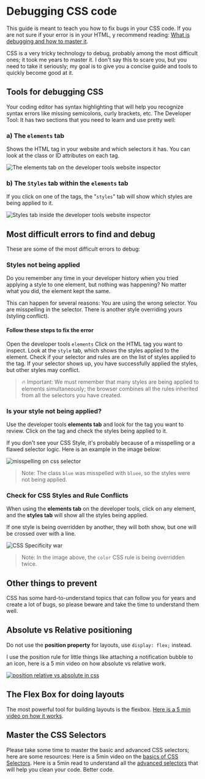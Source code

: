 # Debugging CSS code

This guide is meant to teach you how to fix bugs in your CSS code. If you are not sure if your error is in your HTML, y recommend reading: [What is debugging and how to master it](https://4geeks.com/lesson/what-is-debugging-code).

CSS is a very tricky technology to debug, probably among the most difficult ones; it took me years to master it. I don't say this to scare you, but you need to take it seriously; my goal is to give you a concise guide and tools to quickly become good at it.

## Tools for debugging CSS

Your coding editor has syntax highlighting that will help you recognize syntax errors like missing semicolons, curly brackets, etc.
The Developer Tool: It has two sections that you need to learn and use pretty well:

### a) The `elements` tab
Shows the HTML tag in your website and which selectors it has. You can look at the class or ID attributes on each tag.

![The elements tab on the developer tools website inspector](https://i.imgur.com/oJoH8C3.png)

### b) The `Styles` tab within the `elements` tab
If you click on one of the tags, the "`styles`" tab will show which styles are being applied to it.

![Styles tab inside the developer tools website inspector](https://i.imgur.com/UM926NI.png)

## Most difficult errors to find and debug
These are some of the most difficult errors to debug:

### Styles not being applied

Do you remember any time in your developer history when you tried applying a style to one element, but nothing was happening? No matter what you did, the element kept the same.

This can happen for several reasons:
You are using the wrong selector.
You are misspelling in the selector.
There is another style overriding yours (styling conflict).

#### Follow these steps to fix the error

Open the developer tools `elements`
Click on the HTML tag you want to inspect.
Look at the `style` tab, which shows the styles applied to the element.
Check if your selector and rules are on the list of styles applied to the tag.
If your selector shows up, you have successfully applied the styles, but other styles may conflict.

> 🔥 Important: We must remember that many styles are being applied to elements simultaneously; the browser combines all the rules inherited from all the selectors you have created.

### Is your style not being applied?

Use the developer tools **elements tab** and look for the tag you want to review. Click on the tag and check the styles being applied to it.

If you don't see your CSS Style, it's probably because of a misspelling or a flawed selector logic. Here is an example in the image below:

![misspelling on css selector](https://storage.googleapis.com/breathecode-asset-images/misspelling-on-css-selector.gif)

> Note: The class `blue` was misspelled with `bluee`, so the styles were not being applied.

### Check for CSS Styles and Rule Conflicts

When using the **elements tab** on the developer tools, click on any element, and the **styles tab** will show all the styles being applied.

If one style is being overridden by another, they will both show, but one will be crossed over with a line.

![CSS Specificity war](https://i.imgur.com/Gp7hOvA.png)

> Note: In the image above, the `color` CSS rule is being overridden twice.

## Other things to prevent
CSS has some hard-to-understand topics that can follow you for years and create a lot of bugs, so please beware and take the time to understand them well.

## Absolute vs Relative positioning

Do not use the **position property** for layouts, use `display: flex;` instead.

I use the position rule for little things like attaching a notification bubble to an icon, here is a 5 min video on how absolute vs relative work.

[![position relative vs absolute in css](https://cdn.loom.com/sessions/thumbnails/3715da41c2ec45be8711c4f8944e406b-with-play.gif)](https://www.loom.com/share/3715da41c2ec45be8711c4f8944e406b)

## The Flex Box for doing layouts
The most powerful tool for building layouts is the flexbox. [Here is a 5 min video on how it works](https://www.youtube.com/watch?v=ZRc2vUF92e8).

## Master the CSS Selectors
Please take some time to master the basic and advanced CSS selectors; here are some resources:
Here is a 5min video on the [basics of CSS Selectors](https://www.youtube.com/watch?v=0Wt1n0wvSe8).
Here is a 5min read to understand all the [advanced selectors](https://4geeks.com/lesson/mastering-css-selectors) that will help you clean your code. Better code.
